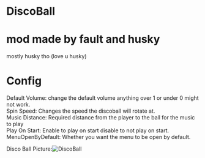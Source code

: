 # DiscoBall

# mod made by fault and husky
mostly husky tho (love u husky)

# Config

Default Volume: change the default volume anything over 1 or under 0 might not work.
<br />
Spin Speed: Changes the speed the discoball will rotate at.
<br />
Music Distance: Required distance from the player to the ball for the music to play
<br />
Play On Start: Enable to play on start disable to not play on start.
<br />
MenuOpenByDefault: Whether you want the menu to be open by default.

Disco Ball Picture:![DiscoBall](https://user-images.githubusercontent.com/103238785/190529843-89c01013-e609-40da-b82c-57302eb5c712.png)



